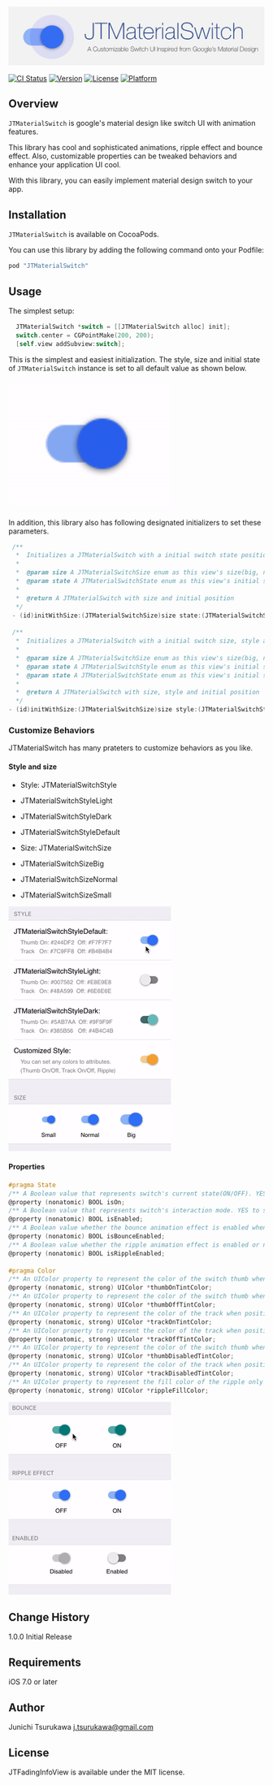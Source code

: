 ![JTMaterialSwitch](Docs/JTMaterialSwitch_Title.png)

[![CI Status](http://img.shields.io/travis/JunichiTsurukawa/JTMaterialSwitch.svg?style=flat)](https://travis-ci.org/JunichiTsurukawa/JTMaterialSwitch)
[![Version](https://img.shields.io/cocoapods/v/JTMaterialSwitch.svg?style=flat)](http://cocoapods.org/pods/JTMaterialSwitch)
[![License](https://img.shields.io/cocoapods/l/JTMaterialSwitch.svg?style=flat)](http://cocoapods.org/pods/JTMaterialSwitch)
[![Platform](https://img.shields.io/cocoapods/p/JTMaterialSwitch.svg?style=flat)](http://cocoapods.org/pods/JTMaterialSwitch)

## Overview
`JTMaterialSwitch` is google's material design like switch UI with animation features.

This library has cool and sophisticated animations, ripple effect and bounce effect. Also, customizable properties can be tweaked behaviors and enhance your application UI cool.

With this library, you can easily implement material design switch to your app. 

## Installation
`JTMaterialSwitch` is available on CocoaPods.

You can use this library by adding the following command onto your Podfile:

```ruby
pod "JTMaterialSwitch"
```

## Usage

The simplest setup:

```objective-c
  JTMaterialSwitch *switch = [[JTMaterialSwitch alloc] init];
  switch.center = CGPointMake(200, 200);
  [self.view addSubview:switch];
```

This is the simplest and easiest initialization. 
The style, size and initial state of `JTMaterialSwitch` instance is set to all default value as shown below.

![Screen shot](Docs/simple.gif)

In addition, this library also has following designated initializers to set these parameters.

```objective-c
 /**
  *  Initializes a JTMaterialSwitch with a initial switch state position and size.
  *
  *  @param size A JTMaterialSwitchSize enum as this view's size(big, normal, small)
  *  @param state A JTMaterialSwitchState enum as this view's initial switch pos(ON/OFF)
  *
  *  @return A JTMaterialSwitch with size and initial position
  */
 - (id)initWithSize:(JTMaterialSwitchSize)size state:(JTMaterialSwitchState)state;

 /**
  *  Initializes a JTMaterialSwitch with a initial switch size, style and state.
  *
  *  @param size A JTMaterialSwitchSize enum as this view's size(big, normal, small)
  *  @param state A JTMaterialSwitchStyle enum as this view's initial style
  *  @param state A JTMaterialSwitchState enum as this view's initial switch pos(ON/OFF)
  *
  *  @return A JTMaterialSwitch with size, style and initial position
  */
- (id)initWithSize:(JTMaterialSwitchSize)size style:(JTMaterialSwitchStyle)style state:(JTMaterialSwitchState)state;
```

### Customize Behaviors
JTMaterialSwitch has many prateters to customize behaviors as you like.

#### Style and size
- Style: JTMaterialSwitchStyle
 - JTMaterialSwitchStyleLight
 - JTMaterialSwitchStyleDark
 - JTMaterialSwitchStyleDefault

- Size: JTMaterialSwitchSize
 - JTMaterialSwitchSizeBig
 - JTMaterialSwitchSizeNormal
 - JTMaterialSwitchSizeSmall
 
 ![Screen shot](Docs/style_and_size.gif)
 
#### Properties

```objective-c
#pragma State
/** A Boolean value that represents switch's current state(ON/OFF). YES to ON, NO to OFF the switch */
@property (nonatomic) BOOL isOn;
/** A Boolean value that represents switch's interaction mode. YES to set enabled, No to set disabled*/
@property (nonatomic) BOOL isEnabled;
/** A Boolean value whether the bounce animation effect is enabled when state change movement */
@property (nonatomic) BOOL isBounceEnabled;
/** A Boolean value whether the ripple animation effect is enabled or not */
@property (nonatomic) BOOL isRippleEnabled;

#pragma Color
/** An UIColor property to represent the color of the switch thumb when position is ON */
@property (nonatomic, strong) UIColor *thumbOnTintColor;
/** An UIColor property to represent the color of the switch thumb when position is OFF */
@property (nonatomic, strong) UIColor *thumbOffTintColor;
/** An UIColor property to represent the color of the track when position is ON */
@property (nonatomic, strong) UIColor *trackOnTintColor;
/** An UIColor property to represent the color of the track when position is OFF */
@property (nonatomic, strong) UIColor *trackOffTintColor;
/** An UIColor property to represent the color of the switch thumb when position is DISABLED */
@property (nonatomic, strong) UIColor *thumbDisabledTintColor;
/** An UIColor property to represent the color of the track when position is DISABLED */
@property (nonatomic, strong) UIColor *trackDisabledTintColor;
/** An UIColor property to represent the fill color of the ripple only when ripple effect is enabled */
@property (nonatomic, strong) UIColor *rippleFillColor;

```

 ![Screen shot](Docs/bounce_ripple_enabled.gif)

## Change History
1.0.0 Initial Release

## Requirements
iOS 7.0 or later

## Author
Junichi Tsurukawa <j.tsurukawa@gmail.com>

## License
JTFadingInfoView is available under the MIT license.

